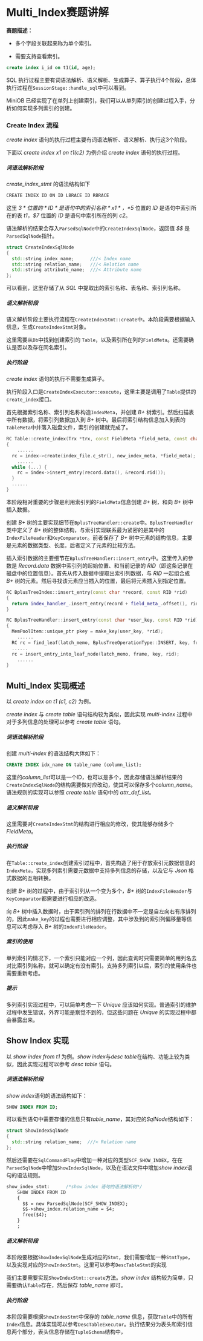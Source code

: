 <h1>Multi_Index赛题讲解</h1>

**赛题描述：**

- 多个字段关联起来称为单个索引。

- 需要支持查看索引。

```sql
create index i_id on t1(id, age);
```

SQL 执行过程主要有词语法解析、语义解析、生成算子、算子执行4个阶段，总体执行过程在`SessionStage::handle_sql`中可以看到。

MiniOB 已经实现了在单列上创建索引，我们可以从单列索引的创建过程入手，分析如何实现多列索引的创建。



### Create Index 流程

*create index* 语句的执行过程主要有词语法解析、语义解析、执行这3个阶段。

下面以 *create index x1 on t1(c2)* 为例介绍 *create index* 语句的执行过程。

##### 词语法解析阶段

*create_index_stmt* 的语法结构如下

```yacc
CREATE INDEX ID ON ID LBRACE ID RBRACE
```

这里 *$3* 位置的 *ID* 是语句中的索引名称 *x1*，*$5* 位置的 *ID* 是语句中索引所在的表 *t1*，*$7* 位置的 *ID* 是语句中索引所在的列 *c2*。

语法解析的结果会存入`ParsedSqlNode`中的`CreateIndexSqlNode`，返回值 *$$* 是`ParsedSqlNode`指针。

```c++
struct CreateIndexSqlNode
{
  std::string index_name;      ///< Index name
  std::string relation_name;   ///< Relation name
  std::string attribute_name;  ///< Attribute name
};
```

可以看到，这里存储了从 *SQL* 中提取出的索引名称、表名称、索引列名称。

##### 语义解析阶段

语义解析阶段主要执行流程在`CreateIndexStmt::create`中。本阶段需要根据输入信息，生成`CreateIndexStmt`对象。

这里需要从`Db`中找到创建索引的 `Table`，以及索引所在列的`FieldMeta`。还需要确认是否以及存在同名索引。

##### 执行阶段

*create index* 语句的执行不需要生成算子。

执行阶段入口是`CreateIndexExecutor::execute`，这里主要是调用了`Table`提供的`create_index`接口。

首先根据索引名称、索引列名称构造`IndexMeta`，并创建 *B+* 树索引。然后扫描表中所有数据，将索引列数据加入到 *B+* 树中。最后将索引结构信息加入到表的`TableMeta`中并落入磁盘文件，索引的创建就完成了。

```c++
RC Table::create_index(Trx *trx, const FieldMeta *field_meta, const char *index_name)
{
	......
  rc = index->create(index_file.c_str(), new_index_meta, *field_meta);
	......
  while (...) {
    rc = index->insert_entry(record.data(), &record.rid());
  }
  ......
}
```

本阶段相对重要的步骤是利用索引列的`FieldMeta`信息创建 *B+* 树，和向 *B+* 树中插入数据。

创建 *B+* 树的主要实现细节在`BplusTreeHandler::create`中。`BplusTreeHandler`类中定义了 *B+* 树的整体结构，与索引实现联系最为紧密的是其中的`IndexFileHeader`和`KeyComparator`。前者保存了 *B+* 树中元素的结构信息，主要是元素的数据类型、长度。后者定义了元素的比较方法。

插入索引数据的主要细节在`BplusTreeHandler::insert_entry`中。这里传入的参数是 *Record.data* 数据中索引列的起始位置、和当前记录的 *RID*（即这条记录在磁盘中的位置信息）。首先从传入数据中提取出索引列数据，与 *RID* 一起组合成 *B+* 树的元素。然后寻找该元素应当插入的位置，最后将元素插入到指定位置。

```c++
RC BplusTreeIndex::insert_entry(const char *record, const RID *rid)
{
  return index_handler_.insert_entry(record + field_meta_.offset(), rid);
}

RC BplusTreeHandler::insert_entry(const char *user_key, const RID *rid)
{
  MemPoolItem::unique_ptr pkey = make_key(user_key, *rid);
	......
  RC rc = find_leaf(latch_memo, BplusTreeOperationType::INSERT, key, frame);
  ......
  rc = insert_entry_into_leaf_node(latch_memo, frame, key, rid);
	......
}
```



## Multi_Index 实现概述

以 *create index on t1 (c1, c2)* 为例。

*create index* 与 *create table* 语句结构较为类似，因此实现 *multi-index* 过程中对于多列信息的处理可以参考 *create table* 语句。

##### 词语法解析阶段

创建 *multi-index* 的语法结构大体如下：

```sql
CREATE INDEX idx_name ON table_name (column_list);
```

这里的*column_list*可以是一个ID，也可以是多个，因此存储语法解析结果的`CreateIndexSqlNode`的结构需要做对应改动，使其可以保存多个*column_name*。语法规则的实现可以参照 *create table* 语句中的 *attr_def_list*。

##### 语义解析阶段

这里需要对`CreateIndexStmt`的结构进行相应的修改，使其能够存储多个 *FieldMeta*。

##### 执行阶段

在`Table::create_index`创建索引过程中，首先构造了用于存放索引元数据信息的`IndexMeta`，实现多列索引需要元数据中支持多列信息的存储，以及它与 *Json* 格式数据的互相转换。

创建 *B+* 树的过程中，由于索引列从一个变为多个，*B+* 树的`IndexFileHeader`与`KeyComparator`都需要进行相应的改造。

向 *B+* 树中插入数据时，由于索引列的排列在行数据中不一定是自左向右有序排列的，因此`make_key`的过程也需要进行相应调整，其中涉及到的索引列偏移量等信息可以考虑存入 *B+* 树的`IndexFileHeader`。

##### 索引的使用

单列索引的情况下，一个索引只能对应一个列，因此查询时只需要简单的用列名去对比索引列名称，就可以确定有没有索引。支持多列索引以后，索引的使用条件也需要重新考虑。

##### 提示

多列索引实现过程中，可以简单考虑一下 *Unique* 应该如何实现。普通索引的维护过程中发生错误，外界可能是察觉不到的，但这些问题在 *Unique* 的实现过程中都会暴露出来。



## Show Index 实现

以 *show index from t1* 为例。*show index*与*desc table*在结构、功能上较为类似，因此实现过程可以参考 *desc table* 语句。

##### 词语法解析阶段

*show index*语句的语法结构如下：

```sql
SHOW INDEX FROM ID;
```

可以看到语句中需要存储的信息只有*table_name*，其对应的*SqlNode*结构如下：

```c++
struct ShowIndexSqlNode
{
  std::string relation_name;  ///< Relation name
};
```

然后还需要在`SqlCommandFlag`中增加一种对应的类型`SCF_SHOW_INDEX`，在在`ParsedSqlNode`中增加`ShowIndexSqlNode`，以及在语法文件中增加*show index*语句的语法规则。

```yacc
show_index_stmt:      /*show index 语句的语法解析树*/
    SHOW INDEX FROM ID
    {
      $$ = new ParsedSqlNode(SCF_SHOW_INDEX);
      $$->show_index.relation_name = $4;
      free($4);
    }
    ;
```

##### 语义解析阶段

本阶段要根据`ShowIndexSqlNode`生成对应的`Stmt`，我们需要增加一种`StmtType`，以及实现对应的`ShowIndexStmt`。这里可以参考`DescTableStmt`的实现

我们主要需要实现`ShowIndexStmt::create`方法。*show index* 结构较为简单，只需要确认`Table`存在，然后保存 *table_name* 即可。

##### 执行阶段

本阶段需要根据`ShowIndexStmt`中保存的 *table_name* 信息，获取`Table`中的所有`Index`信息。具体实现可以参考`DescTableExecutor`。执行结果分为表头和索引信息两个部分，表头信息存储在`TupleSchema`结构中，